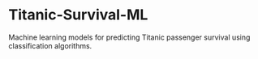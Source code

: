 # Titanic-Survival-ML
Machine learning models for predicting Titanic passenger survival using classification algorithms.
